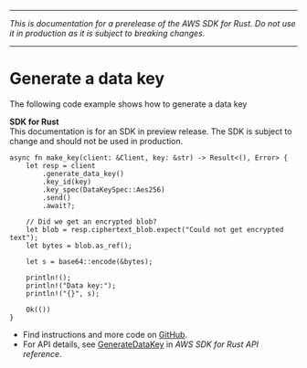 --------

 *This is documentation for a prerelease of the AWS SDK for Rust\. Do not use it in production as it is subject to breaking changes\.* 

--------

# Generate a data key<a name="kms_GenerateDataKey_rust_topic"></a>

The following code example shows how to generate a data key

**SDK for Rust**  
This documentation is for an SDK in preview release\. The SDK is subject to change and should not be used in production\.
  

```
async fn make_key(client: &Client, key: &str) -> Result<(), Error> {
    let resp = client
        .generate_data_key()
        .key_id(key)
        .key_spec(DataKeySpec::Aes256)
        .send()
        .await?;

    // Did we get an encrypted blob?
    let blob = resp.ciphertext_blob.expect("Could not get encrypted text");
    let bytes = blob.as_ref();

    let s = base64::encode(&bytes);

    println!();
    println!("Data key:");
    println!("{}", s);

    Ok(())
}
```
+  Find instructions and more code on [GitHub](https://github.com/awsdocs/aws-doc-sdk-examples/tree/main/.rust_alpha/kms#code-examples)\. 
+  For API details, see [GenerateDataKey](https://awslabs.github.io/aws-sdk-rust/) in *AWS SDK for Rust API reference*\. 
